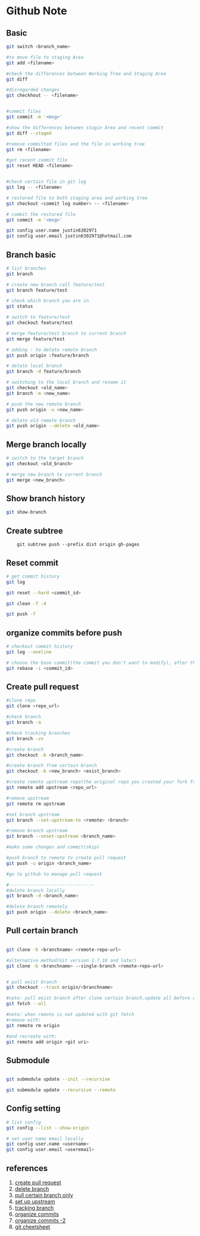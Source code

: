 # Github Note

## Basic
``` bash
git switch <branch_name>

#to move file to staging Area
git add <filename> 

#check the differences between Working Tree and Staging Area
git diff

#disregarded changes 
git checkhout -- <filename>


#commit files
git commit -m '<msg>'

#show the differences between stagin Area and recent commit
git diff --staged

#remove committed files and the file in working tree
git rm <filename>

#get recent commit file 
git reset HEAD <filename>


#check certain file in git log
git log -- <filename>

# restored file to both staging area and working tree
git checkout <commit log number> -- <filename>

# commit the restored file
git commit -m '<msg>'

git config user.name justin6302971
git config user.email justin6302971@hotmail.com

```




## Branch basic

``` bash 
# list branches
git branch

# create new branch call feature/test
git branch feature/test

# check which branch you are in 
git status 

# switch to feature/test
git checkout feature/test

# merge feature/test branch to current branch
git merge feature/test

# adding : to delete remote branch
git push origin :feature/branch

# delete local branch
git branch -d feature/branch

# switching to the local branch and rename it
git checkout <old_name>
git branch -m <new_name>

# push the new remote branch
git push origin -u <new_name>

# delete old remote branch
git push origin --delete <old_name>

```

## Merge branch locally
``` bash
# switch to the target branch
git checkout <old_branch>

# merge new branch to current branch
git merge <new_branch>
```

## Show branch history
``` bash
git show-branch
```


## Create subtree
```
	git subtree push --prefix dist origin gh-pages
```

## Reset commit
``` bash
# get commit history
git log 

git reset --hard <commit_id>

git clean -f -d 

git push -f
```

## organize commits before push
``` bash
# checkout commit history
git log --oneline

# choose the base commit(the commit you don't want to modify), after the interactive done, the rest of commit should be modified
git rebase -i <commit_id>  

```

## Create pull request

```bash
#clone repo
git clone <repo_url>

#check branch
git branch -a

#check tracking branches
git branch -vv

#create branch
git checkout -b <branch_name>

#create branch from certain branch
git checkout -b <new_branch> <exist_branch>

#create remote upstream repo(the original repo you created your fork from)
git remote add upstream <repo_url>

#remove upstream
git remote rm upstream 

#set branch upstream
git branch --set-upstream-to <remote> <branch>

#remove branch upstream
git branch --unset-upstream <branch_name>

#make some changes and commit(skip)

#push branch to remote to create pull request
git push -u origin <branch_name>

#go to github to manage pull request

#--------------------------------
#delete branch locally
git branch -d <branch_name>

#delete branch remotely
git push origin --delete <branch_name>

```
## Pull certain branch
``` bash

git clone -b <branchname> <remote-repo-url>

#alternative method(Git version 1.7.10 and later)
git clone -b <branchname> --single-branch <remote-repo-url>


# pull exist branch
git checkout --track origin/<branchname>

#note: pull exist branch after clone certain branch,update all before running the commands
git fetch --all

#note: when remote is not updated with git fetch
#remove with:
git remote rm origin

#and recreate with: 
git remote add origin <git uri>

```

## Submodule

``` bash

git submodule update --init --recursive

git submodule update --recursive --remote

```

## Config setting

``` bash
# list config
git config --list --show-origin

# set user name email locally
git config user.name <username>
git config user.email <useremail>
```

## references
1. [create pull request](https://opensource.com/article/19/7/create-pull-request-github)
2. [delete branch](https://www.freecodecamp.org/news/how-to-delete-a-git-branch-both-locally-and-remotely/)
3. [pull certain branch only](https://www.freecodecamp.org/news/git-clone-branch-how-to-clone-a-specific-branch/)
4. [set up upstream](https://devconnected.com/how-to-set-upstream-branch-on-git/)
5. [tracking branch](https://githowto.com/adding_a_tracking_branch)
6. [organize commits](https://blog.carbonfive.com/always-squash-and-rebase-your-git-commits/)
7. [organize commits -2](https://blog.darkthread.net/blog/git-squash-in-vs/)
8. [git cheetsheet](https://blog.darkthread.net/blog/my-git-cheatsheet/)
